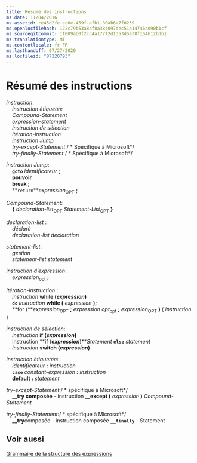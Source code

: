 ```yaml
---
title: Résumé des instructions
ms.date: 11/04/2016
ms.assetid: ce45d2fe-ec0e-459f-afb1-80ab6a7f0239
ms.openlocfilehash: 122c79b53a8af8a384097dec51a14746a090b1cf
ms.sourcegitcommit: 1f009ab0f2cc4a177f2d1353d5a38f164612bdb1
ms.translationtype: MT
ms.contentlocale: fr-FR
ms.lasthandoff: 07/27/2020
ms.locfileid: "87220793"
---
```

# <a name="summary-of-statements"></a>Résumé des instructions

*instruction*:<br/>
&nbsp;&nbsp;&nbsp;&nbsp;*instruction étiquetée*<br/>
&nbsp;&nbsp;&nbsp;&nbsp;*Compound-Statement*<br/>
&nbsp;&nbsp;&nbsp;&nbsp;*expression-statement*<br/>
&nbsp;&nbsp;&nbsp;&nbsp;*instruction de sélection*<br/>
&nbsp;&nbsp;&nbsp;&nbsp;*itération-instruction*<br/>
&nbsp;&nbsp;&nbsp;&nbsp;*instruction Jump*<br/>
&nbsp;&nbsp;&nbsp;&nbsp;*try-except-Statement*  / \* Spécifique à Microsoft\*/<br/>
&nbsp;&nbsp;&nbsp;&nbsp;*try-finally-Statement*  / \* Spécifique à Microsoft\*/

*instruction Jump*:<br/>
&nbsp;&nbsp;&nbsp;&nbsp;**`goto`**  *identificateur*  **;**<br/>
&nbsp;&nbsp;&nbsp;&nbsp;**pouvoir**<br/>
&nbsp;&nbsp;&nbsp;&nbsp;**break ;**<br/>
&nbsp;&nbsp;&nbsp;&nbsp;**`return`***expression*<sub>OPT</sub> **;**

*Compound-Statement*:<br/>
&nbsp;&nbsp;&nbsp;&nbsp;**{** *declaration-list*<sub>OPT</sub> *Statement-List*<sub>OPT</sub> **}**

*declaration-list* :<br/>
&nbsp;&nbsp;&nbsp;&nbsp;*déclaré*<br/>
&nbsp;&nbsp;&nbsp;&nbsp;*declaration-list* *declaration*

*statement-list*:<br/>
&nbsp;&nbsp;&nbsp;&nbsp;*gestion*<br/>
&nbsp;&nbsp;&nbsp;&nbsp;*statement-list* *statement*

*instruction d’expression*:<br/>
&nbsp;&nbsp;&nbsp;&nbsp;*expression*<sub>opt</sub> **;**

*itération-instruction* :<br/>
&nbsp;&nbsp;&nbsp;&nbsp;*instruction* **while (***expression***)**      <br/>
&nbsp;&nbsp;&nbsp;&nbsp;**`do`**  *instruction*  **while (**  *expression*  **);**<br/>
&nbsp;&nbsp;&nbsp;&nbsp;**for (***expression*<sub>OPT</sub> **;** *expression opt*<sub>opt</sub> **;** *expression*<sub>OPT</sub> **)** ( *instruction* )  

*instruction de sélection*:<br/>
&nbsp;&nbsp;&nbsp;&nbsp;*instruction* **if (***expression***)**      <br/>
&nbsp;&nbsp;&nbsp;&nbsp;instruction **if (***expression***)***Statement* **`else`** *statement*          <br/>
&nbsp;&nbsp;&nbsp;&nbsp;*instruction* **switch (***expression***)**      

*instruction étiquetée*:<br/>
&nbsp;&nbsp;&nbsp;&nbsp;*identificateur*  **:**  *instruction*<br/>
&nbsp;&nbsp;&nbsp;&nbsp;**`case`**  *constant-expression*  **:**  *instruction*<br/>
&nbsp;&nbsp;&nbsp;&nbsp;**default :**  *statement*

*try-except-Statement*:/ \* spécifique à Microsoft\*/<br/>
&nbsp;&nbsp;&nbsp;&nbsp;**__try composée**  *-* instruction **__except (**  *expression*  **)**  *Compound-Statement*

*try-finally-Statement*:/ \* spécifique à Microsoft\*/<br/>
&nbsp;&nbsp;&nbsp;&nbsp;**__try**composée *-* instruction composée **`__finally`** *-* Statement    

## <a name="see-also"></a>Voir aussi

[Grammaire de la structure des expressions](../c-language/phrase-structure-grammar.md)
